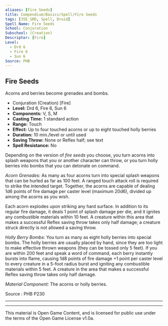 ```yaml
---
aliases: [Fire Seeds]
title: Compendium/Basics/Spell/Fire Seeds
tags: [35E_SRD, Spell, Druid]
Spell Name: Fire Seeds
School: Conjuration
Subschool: (Creation)
Descriptor: [Fire]
Level:
  - Drd 6
  - Fire 6
  - Sun 6
Source: PHB
---
```



## Fire Seeds

Acorns and berries become grenades and bombs.

*   Conjuration (Creation) [Fire]
*   **Level:** Drd 6, Fire 6, Sun 6
*   **Components:** V, S, M
*   **Casting Time:** 1 standard action
*   **Range:** Touch
*   **Effect:** Up to four touched acorns or up to eight touched holly berries
*   **Duration:** 10 min./level or until used
*   **Saving Throw:** None or Reflex half; see text
*   **Spell Resistance:** No

<p>Depending on the version of <i>fire seeds</i> you choose, you turn acorns into splash weapons that you or another character can throw, or you turn holly berries into bombs that you can detonate on command.</p><p><i>Acorn Grenades:</i> As many as four acorns turn into special splash weapons that can be hurled as far as 100 feet. A ranged touch attack roll is required to strike the intended target. Together, the acorns are capable of dealing 1d6 points of fire damage per caster level (maximum 20d6), divided up among the acorns as you wish.</p><p>Each acorn explodes upon striking any hard surface. In addition to its regular fire damage, it deals 1 point of splash damage per die, and it ignites any combustible materials within 10 feet. A creature within this area that makes a successful Reflex saving throw takes only half damage; a creature struck directly is not allowed a saving throw.</p><p><i>Holly Berry Bombs:</i> You turn as many as eight holly berries into special bombs. The holly berries are usually placed by hand, since they are too light to make effective thrown weapons (they can be tossed only 5 feet). If you are within 200 feet and speak a word of command, each berry instantly bursts into flame, causing 1d8 points of fire damage +1 point per caster level to every creature in a 5-foot radius burst and igniting any combustible materials within 5 feet. A creature in the area that makes a successful Reflex saving throw takes only half damage.</p><p><i>Material Component:</i> The acorns or holly berries.</p>

Source : PHB P230

---

---

This material is Open Game Content, and is licensed for public use under
the terms of the Open Game License v1.0a.
